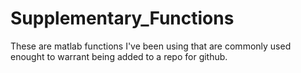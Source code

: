 # Supplementary_Functions

These are matlab functions I've been using that are commonly used enought to warrant being added to a repo for github.
